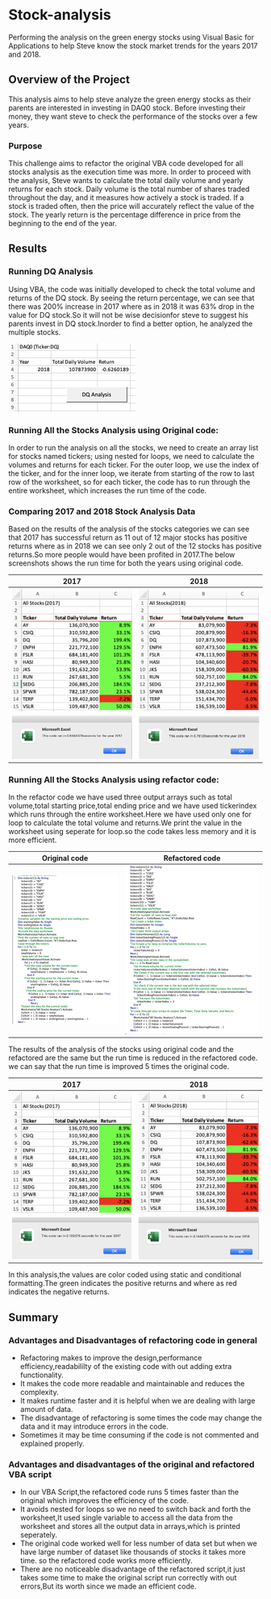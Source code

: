 # Stock-analysis
Performing the analysis on the green energy stocks using Visual Basic for Applications to help Steve know the stock market trends for the years 2017 and 2018.
 

## Overview of the Project
This analysis aims to help steve analyze the green energy stocks as their parents are interested in investing in DAQ0 stock. Before investing their money, they want steve to check the performance of the stocks over a few years.
### Purpose
This challenge aims to refactor the original VBA code developed for all stocks analysis as the execution time was more.
In order to proceed with the analysis, Steve wants to calculate the total daily volume and yearly returns for each stock. Daily volume is the total number of shares traded throughout the day, and it measures how actively a stock is traded. If a stock is traded often, then the price will accurately reflect the value of the stock. The yearly return is the percentage difference in price from the beginning to the end of the year.

## Results
### Running DQ Analysis
Using VBA, the code was initially developed to check the total volume and returns of the DQ stock. By seeing the return percentage, we can see that there was 200% increase in 2017 where as in 2018 it was 63% drop in the value for DQ stock.So it will not be wise decisionfor steve to suggest his parents invest in DQ stock.Inorder to find a better option, he analyzed the multiple stocks.

![image](StockAnalysis_output/DAQO.png)

### Running All the Stocks Analysis using Original code:
In order to run the analysis on all the stocks, we need to create an array list for stocks named tickers; using nested for loops, we need to calculate the volumes and returns for each ticker. For the outer loop, we use the index of the ticker, and for the inner loop, we iterate from starting of the row to last row of the worksheet, so for each ticker, the code has to run through the entire worksheet, which increases the run time of the code.

### Comparing 2017 and 2018 Stock Analysis Data
Based on the results of the analysis of the stocks categories we can see that 2017 has successful return as 11 out of 12 major stocks has positive returns where as in 2018 we can see only 2 out of the 12 stocks has positive returns.So more people would have been profited in 2017.The below screenshots shows the run time for both the years using original code.

| 2017          | 2018          |
| ------------- | ------------- |   
|<img src = "StockAnalysis_output/AllStocksAnalysis2017.png" width = "350">| <img src = "StockAnalysis_output/AllStocksAnalysis2018.png" width = "350"> |
|<img src = "StockAnalysis_output/Performance_AllStockAnalysis2017.png" width = "400">| <img src = "StockAnalysis_output/Performance_AllStockAnalysis2018.png" width = "400"> |

### Running All the Stocks Analysis using refactor code:
In the refactor code we have used three output arrays such as total volume,total starting price,total ending price and we have used tickerindex which runs through the entire worksheet.Here we have used only one for loop to calculate the total volume and returns.We print the value in the worksheet using seperate for loop.so the code takes less memory and it is more efficient.

| Original code         | Refactored code         |
| -------------         | -------------           |
|![image](StockAnalysis_output/OriginalCode.png) | ![image](StockAnalysis_output/RefactoredCode.png)  |
                        
The results of the analysis of the stocks using original code and the refactored are the same but the run time is reduced in the refactored code.
we can say that the run time is improved 5 times the original code.

| 2017          | 2018          |
| ------------- | ------------- |
| ![image](StockAnalysis_output/VBA_Challenge_RefactorCode_2017.png) | ![image](StockAnalysis_output/VBA_Challenge_RefactorCode_2018.png)  |
|![image](Resources/VBA_Challenge_2017.png)                          | ![image](Resources/VBA_Challenge_2018.png) |

In this analysis,the values are color coded using static and conditional formatting.The green indicates the positive returns and where as red indicates the negative returns.

## Summary
### Advantages and Disadvantages of refactoring code in general
- Refactoring makes to improve the design,performance efficiency,readabililty of the existing code with out adding extra functionality.
- It makes the code more readable and maintainable and reduces the complexity.
- It makes runtime faster and it is helpful when we are dealing with large amount of data.
- The disadvantage of refactoring is some times the code may change the data and it may introduce errors in the code.
- Sometimes it may be time consuming if the code is not commented and explained properly.

### Advantages and disadvantages of the original and refactored VBA script
- In our VBA Script,the refactored code runs 5 times faster than the original which improves the efficiency of the code.
- It avoids nested for loops so we no need to switch back and forth the worksheet,It used single variable to access all the data from the worksheet and stores all the output data in arrays,which is printed seperately.
- The original code worked well for less number of data set but when we have large number of dataset like thousands of stocks it takes more time.
so the refactored code works more efficiently.
- There are no noticeable disadvantage of the refactored script,it just takes some time to make the original script run correctly with out errors,But its worth since we made an efficient code. 





















